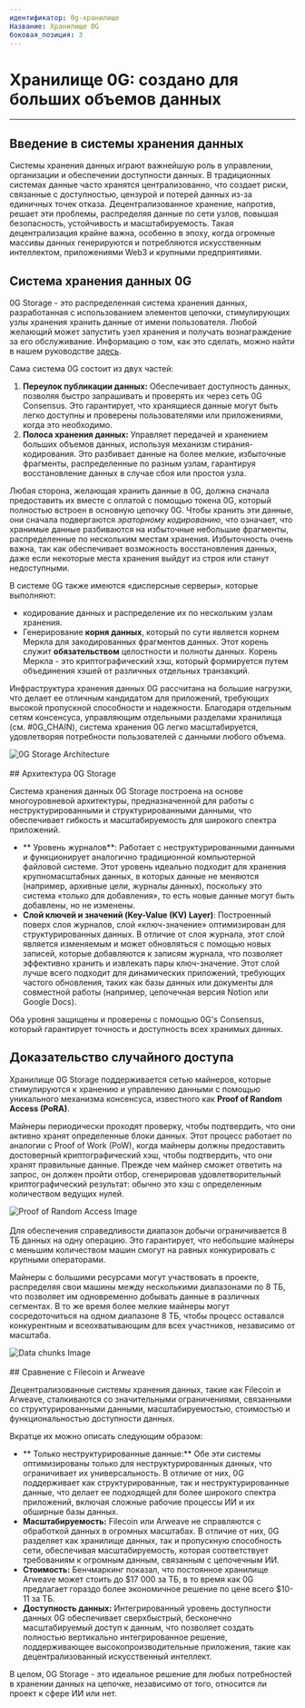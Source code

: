 ```yaml
---
идентификатор: 0g-хранилище
Название: Хранилище 0G
боковая_позиция: 3
---
```


# Хранилище 0G: создано для больших объемов данных
---

## Введение в системы хранения данных

Системы хранения данных играют важнейшую роль в управлении, организации и обеспечении доступности данных. В традиционных системах данные часто хранятся централизованно, что создает риски, связанные с доступностью, цензурой и потерей данных из-за единичных точек отказа. Децентрализованное хранение, напротив, решает эти проблемы, распределяя данные по сети узлов, повышая безопасность, устойчивость и масштабируемость. Такая децентрализация крайне важна, особенно в эпоху, когда огромные массивы данных генерируются и потребляются искусственным интеллектом, приложениями Web3 и крупными предприятиями.

## Система хранения данных 0G

0G Storage - это распределенная система хранения данных, разработанная с использованием элементов цепочки, стимулирующих узлы хранения хранить данные от имени пользователя. Любой желающий может запустить узел хранения и получать вознаграждение за его обслуживание. Информацию о том, как это сделать, можно найти в нашем руководстве [здесь](./run-a-node/storage-node.md). 

Сама система 0G состоит из двух частей:

1. **Переулок публикации данных:** Обеспечивает доступность данных, позволяя быстро запрашивать и проверять их через сеть 0G Consensus. Это гарантирует, что хранящиеся данные могут быть легко доступны и проверены пользователями или приложениями, когда это необходимо. 
2. **Полоса хранения данных:** Управляет передачей и хранением больших объемов данных, используя механизм стирания-кодирования. Это разбивает данные на более мелкие, избыточные фрагменты, распределенные по разным узлам, гарантируя восстановление данных в случае сбоя или простоя узла. 

Любая сторона, желающая хранить данные в 0G, должна сначала предоставить их вместе с оплатой с помощью токена 0G, который полностью встроен в основную цепочку 0G. Чтобы хранить эти данные, они сначала подвергаются *эраторному кодированию*, что означает, что хранимые данные разбиваются на избыточные небольшие фрагменты, распределенные по нескольким местам хранения. Избыточность очень важна, так как обеспечивает возможность восстановления данных, даже если некоторые места хранения выйдут из строя или станут недоступными. 

В системе 0G также имеются «дисперсные серверы», которые выполняют:

* кодирование данных и распределение их по нескольким узлам хранения. 
* Генерирование **корня данных**, который по сути является корнем Меркла для закодированных фрагментов данных. Этот корень служит **обязательством** целостности и полноты данных. Корень Меркла - это криптографический хэш, который формируется путем объединения хэшей от различных отдельных транзакций.

Инфраструктура хранения данных 0G рассчитана на большие нагрузки, что делает ее отличным кандидатом для приложений, требующих высокой пропускной способности и надежности. Благодаря отдельным сетям консенсуса, управляющим отдельными разделами хранилища (см. #0G_CHAIN), система хранения 0G легко масштабируется, удовлетворяя потребности пользователей с данными любого объема.
<div style={{textAlign: 'center'}}>
  <img src="/img/0G Storage Architecture.png" alt="0G Storage Architecture" style={{maxWidth: '100%'}} />
</div>
<br />
## Архитектура 0G Storage

Система хранения данных 0G Storage построена на основе многоуровневой архитектуры, предназначенной для работы с неструктурированными и структурированными данными, что обеспечивает гибкость и масштабируемость для широкого спектра приложений.

* ** Уровень журналов**: Работает с неструктурированными данными и функционирует аналогично традиционной компьютерной файловой системе. Этот уровень идеально подходит для хранения крупномасштабных данных, в которых данные не меняются (например, архивные цели, журналы данных), поскольку это система «только для добавления», то есть новые данные могут быть добавлены, но не изменены. 
* **Слой ключей и значений (Key-Value (KV) Layer)**: Построенный поверх слоя журналов, слой «ключ-значение» оптимизирован для структурированных данных. В отличие от слоя журнала, этот слой является изменяемым и может обновляться с помощью новых записей, которые добавляются к записям журнала, что позволяет эффективно хранить и извлекать пары ключ-значение. Этот слой лучше всего подходит для динамических приложений, требующих частого обновления, таких как базы данных или документы для совместной работы (например, цепочечная версия Notion или Google Docs).

Оба уровня защищены и проверены с помощью 0G's Consensus, который гарантирует точность и доступность всех хранимых данных.

## Доказательство случайного доступа

Хранилище 0G Storage поддерживается сетью майнеров, которые стимулируются к хранению и управлению данными с помощью уникального механизма консенсуса, известного как **Proof of Random Access (PoRA)**.

Майнеры периодически проходят проверку, чтобы подтвердить, что они активно хранят определенные блоки данных. Этот процесс работает по аналогии с Proof of Work (PoW), когда майнеры должны предоставить достоверный криптографический хэш, чтобы подтвердить, что они хранят правильные данные. Прежде чем майнер сможет ответить на запрос, он должен пройти отбор, сгенерировав удовлетворительный криптографический результат: обычно это хэш с определенным количеством ведущих нулей.
<div style={{textAlign: 'center'}}>
  <img src="/img/pora.png" alt="Proof of Random Access Image" style={{maxWidth: '100%'}} />
</div>
<br />
Для обеспечения справедливости диапазон добычи ограничивается 8 ТБ данных на одну операцию. Это гарантирует, что небольшие майнеры с меньшим количеством машин смогут на равных конкурировать с крупными операторами. 

Майнеры с большими ресурсами могут участвовать в проекте, распределяя свои машины между несколькими диапазонами по 8 ТБ, что позволяет им одновременно добывать данные в различных сегментах. В то же время более мелкие майнеры могут сосредоточиться на одном диапазоне 8 ТБ, чтобы процесс оставался конкурентным и всеохватывающим для всех участников, независимо от масштаба.
<div style={{textAlign: 'center'}}>
  <img src="/img/data-chanks.png" alt="Data chunks Image" style={{maxWidth: '100%'}} />
</div>
<br />
## Сравнение с Filecoin и Arweave

Децентрализованные системы хранения данных, такие как Filecoin и Arweave, сталкиваются со значительными ограничениями, связанными со структурированными данными, масштабируемостью, стоимостью и функциональностью доступности данных.

Вкратце их можно описать следующим образом:

* ** Только неструктурированные данные:** Обе эти системы оптимизированы только для неструктурированных данных, что ограничивает их универсальность. В отличие от них, 0G поддерживает как структурированные, так и неструктурированные данные, что делает ее подходящей для более широкого спектра приложений, включая сложные рабочие процессы ИИ и их обширные базы данных.
* **Масштабируемость:** Filecoin или Arweave не справляются с обработкой данных в огромных масштабах. В отличие от них, 0G разделяет как хранилище данных, так и пропускную способность сети, обеспечивая масштабируемость, которая соответствует требованиям к огромным данным, связанным с цепочечным ИИ. 
* **Стоимость:** Бенчмаркинг показал, что постоянное хранилище Arweave может стоить до \$17 000 за ТБ, в то время как 0G предлагает гораздо более экономичное решение по цене всего \$10-11 за ТБ. 
* **Доступность данных:** Интегрированный уровень доступности данных 0G обеспечивает сверхбыстрый, бесконечно масштабируемый доступ к данным, что позволяет создать полностью вертикально интегрированное решение, поддерживающее высокопроизводительные приложения, такие как децентрализованный искусственный интеллект.

В целом, 0G Storage - это идеальное решение для любых потребностей в хранении данных на цепочке, независимо от того, относится ли проект к сфере ИИ или нет.
